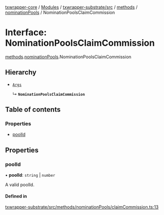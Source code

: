 [txwrapper-core](../README.md) / [Modules](../modules.md) / [txwrapper-substrate/src](../modules/txwrapper_substrate_src.md) / [methods](../modules/txwrapper_substrate_src.methods.md) / [nominationPools](../modules/txwrapper_substrate_src.methods.nominationPools.md) / NominationPoolsClaimCommission

# Interface: NominationPoolsClaimCommission

[methods](../modules/txwrapper_substrate_src.methods.md).[nominationPools](../modules/txwrapper_substrate_src.methods.nominationPools.md).NominationPoolsClaimCommission

## Hierarchy

- [`Args`](../modules/txwrapper_core_src.md#args)

  ↳ **`NominationPoolsClaimCommission`**

## Table of contents

### Properties

- [poolId](txwrapper_substrate_src.methods.nominationPools.NominationPoolsClaimCommission.md#poolid)

## Properties

### poolId

• **poolId**: `string` \| `number`

A valid poolId.

#### Defined in

[txwrapper-substrate/src/methods/nominationPools/claimCommission.ts:13](https://github.com/paritytech/txwrapper-core/blob/bb9e677/packages/txwrapper-substrate/src/methods/nominationPools/claimCommission.ts#L13)
